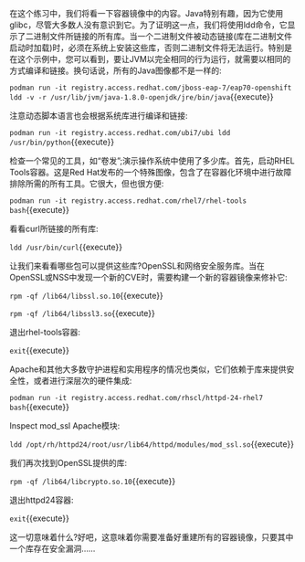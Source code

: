 在这个练习中，我们将看一下容器镜像中的内容。Java特别有趣，因为它使用glibc，尽管大多数人没有意识到它。为了证明这一点，我们将使用ldd命令，它显示了二进制文件所链接的所有库。当一个二进制文件被动态链接(库在二进制文件启动时加载)时，必须在系统上安装这些库，否则二进制文件将无法运行。特别是在这个示例中，您可以看到，要让JVM以完全相同的行为运行，就需要以相同的方式编译和链接。换句话说，所有的Java图像都不是一样的:

``podman run -it registry.access.redhat.com/jboss-eap-7/eap70-openshift ldd -v -r /usr/lib/jvm/java-1.8.0-openjdk/jre/bin/java``{{execute}}

注意动态脚本语言也会根据系统库进行编译和链接:

``podman run -it registry.access.redhat.com/ubi7/ubi ldd /usr/bin/python``{{execute}}

检查一个常见的工具，如“卷发”;演示操作系统中使用了多少库。首先，启动RHEL Tools容器。这是Red Hat发布的一个特殊图像，包含了在容器化环境中进行故障排除所需的所有工具。它很大，但也很方便:

``podman run -it registry.access.redhat.com/rhel7/rhel-tools bash``{{execute}}

看看curl所链接的所有库:

``ldd /usr/bin/curl``{{execute}}

让我们来看看哪些包可以提供这些库?OpenSSL和网络安全服务库。当在OpenSSL或NSS中发现一个新的CVE时，需要构建一个新的容器镜像来修补它:

``rpm -qf /lib64/libssl.so.10``{{execute}}

``rpm -qf /lib64/libssl3.so``{{execute}}

退出rhel-tools容器:

``exit``{{execute}}

Apache和其他大多数守护进程和实用程序的情况也类似，它们依赖于库来提供安全性，或者进行深层次的硬件集成:

``podman run -it registry.access.redhat.com/rhscl/httpd-24-rhel7 bash``{{execute}}

Inspect mod_ssl Apache模块:

``ldd /opt/rh/httpd24/root/usr/lib64/httpd/modules/mod_ssl.so``{{execute}}

我们再次找到OpenSSL提供的库:

``rpm -qf /lib64/libcrypto.so.10``{{execute}}

退出httpd24容器:

``exit``{{execute}}

这一切意味着什么?好吧，这意味着你需要准备好重建所有的容器镜像，只要其中一个库存在安全漏洞……